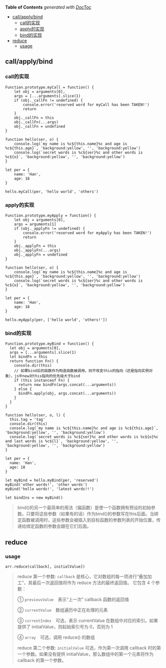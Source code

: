 <!-- START doctoc generated TOC please keep comment here to allow auto update -->
<!-- DON'T EDIT THIS SECTION, INSTEAD RE-RUN doctoc TO UPDATE -->
**Table of Contents**  *generated with [DocToc](https://github.com/thlorenz/doctoc)*

- [call/apply/bind](#callapplybind)
  - [call的实现](#call%E7%9A%84%E5%AE%9E%E7%8E%B0)
  - [apply的实现](#apply%E7%9A%84%E5%AE%9E%E7%8E%B0)
  - [bind的实现](#bind%E7%9A%84%E5%AE%9E%E7%8E%B0)
- [reduce](#reduce)
  - [usage](#usage)

<!-- END doctoc generated TOC please keep comment here to allow auto update -->

## call/apply/bind

### call的实现
```
Function.prototype.myCall = function() {
    let obj = arguments[0],
    args = [...arguments].slice(1)
    if (obj._callFn != undefined) {
        console.error('reserved word for myCall has been TAKEN!')
        return
    }    
    obj._callFn = this
    obj._callFn(...args)
    obj._callFn = undefined    
}

function hello(ser, o) {
    console.log(`my name is %c${this.name}%c and age is %c${this.age}`, 'background:yellow', '', 'background:yellow')
    console.log(`secret words is %c${ser}%c and other words is %c${o}`, 'background:yellow', '', 'background:yellow')
}

let per = {
    name: 'Han',
    age: 18
}

hello.myCall(per, 'hello world', 'others')
```

### apply的实现
```
Function.prototype.myApply = function() {
    let obj = arguments[0],
    args = arguments[1]
    if (obj._applyFn != undefined) {
        console.error('reserved word for myApply has been TAKEN!')
        return
    }    
    obj._applyFn = this
    obj._applyFn(...args)
    obj._applyFn = undefined    
}

function hello(ser, o) {
    console.log(`my name is %c${this.name}%c and age is %c${this.age}`, 'background:yellow', '', 'background:yellow')
    console.log(`secret words is %c${ser}%c and other words is %c${o}`, 'background:yellow', '', 'background:yellow')
}

let per = {
    name: 'Han',
    age: 18
}

hello.myApply(per, ['hello world', 'others!'])
```

### bind的实现
```
Function.prototype.myBind = function() {
  let obj = arguments[0],
  args = [...arguments].slice(1)
  let bindFn = this 
  return function Fn() {
    console.dir(this)
    // 如果bind后的函数作为构造函数被调用，则不改变this的指向（还是指向实例对象），js中new对this指向的优先级大于bind
    if (this instanceof Fn) {
      return new bindFn(args.concat(...arguments))
    } else {
      bindFn.apply(obj, args.concat(...arguments))
    }    
  } 
}

function hello(ser, o, l) {
  this.tag = 'tag'
  console.dir(this)  
  console.log(`my name is %c${this.name}%c and age is %c${this.age}`, 'background:yellow', '', 'background:yellow')
  console.log(`secret words is %c${ser}%c and other words is %c${o}%c and last words is %c${l}`, 'background:yellow', '', 'background:yellow', '', 'background:yellow')
}

let per = {
  name: 'Han',
  age: 18
}

let myBind = hello.myBind(per, 'reserved')
myBind('other words!', 'other words')
myBind('hello words!', 'latest words!!')

let bindIns = new myBind()
```

> bind()的另一个最简单的用法（偏函数）是使一个函数拥有预设的初始参数。只要将这些参数（如果有的话）作为bind()的参数写在this后面。当绑定函数被调用时，这些参数会被插入到目标函数的参数列表的开始位置，传递给绑定函数的参数会跟在它们后面。

## reduce
### usage
```
arr.reduce(callback[, initialValue])
```
> reduce 第一个参数: `callback` 是核心，它对数组的每一项进行“叠加加工”，其最后一次返回值将作为 reduce 方法的最终返回值。 它包含 4 个参数：
> 
> ① `previousValue`　表示“上一次” callback 函数的返回值
> 
> ② `currentValue`　数组遍历中正在处理的元素
> 
> ③ `currentIndex`　可选，表示 currentValue 在数组中对应的索引。如果提供了 initialValue，则起始索引号为 0，否则为 1
> 
> ④ `array`　可选，调用 reduce() 的数组
> 
> reduce 第二个参数: `initialValue` 可选，作为第一次调用 callback 时的第一个参数。如果没有提供 initialValue，那么数组中的第一个元素将作为 callback 的第一个参数。
